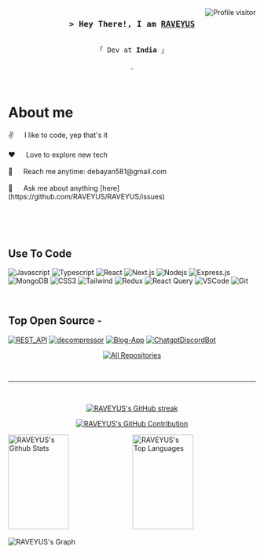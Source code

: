 
<a href="https://komarev.com/ghpvc/?username=RAVEYUS">
  <img align="right" src="https://komarev.com/ghpvc/?username=RAVEYUS&label=Visitors&color=0e75b6&style=flat" alt="Profile visitor" />
</a>



<!-- Intro  -->
<h3 align="center">
        <samp>&gt; Hey There!, I am
                <b><a target="_blank" href="">RAVEYUS</a></b>
        </samp>
</h3>


<p align="center"> 
  <samp>
    <br>
    「 Dev at <b>India</b> 」
    <br>
  </samp>
</p>

<p align="center">
 <a href="https://www.linkedin.com/in/debayan-dey-18715b289" target="_blank">
  <img src="https://img.shields.io/badge/LinkedIn-0077B5?style=for-the-badge&logo=linkedin&logoColor=white" alt=""/>
 </a>
 <a href="https://www.instagram.com/debayannnnnn___" target="_blank">
  <img src="https://img.shields.io/badge/Instagram-fe4164?style=for-the-badge&logo=instagram&logoColor=white" alt="" />
 </a> 
</p>
<br />


 # About me
 
<p> 
 ✌️ &emsp; I like to code, yep that's it<br/><br/>
 ❤️ &emsp; Love to explore new tech<br/><br/>
 📧 &emsp; Reach me anytime: debayan581@gmail.com<br/><br/>
 💬 &emsp; Ask me about anything [here](https://github.com/RAVEYUS/RAVEYUS/issues)
</p>

<br/>
<br/>
<br/>

## Use To Code

![Javascript](https://img.shields.io/badge/Javascript-F0DB4F?style=for-the-badge&labelColor=black&logo=javascript&logoColor=F0DB4F) 
![Typescript](https://img.shields.io/badge/Typescript-007acc?style=for-the-badge&labelColor=black&logo=typescript&logoColor=007acc) 
![React](https://img.shields.io/badge/-React-61DBFB?style=for-the-badge&labelColor=black&logo=react&logoColor=61DBFB)
![Next.js](https://img.shields.io/badge/next.js-000000?style=for-the-badge&logo=nextdotjs&logoColor=white)
![Nodejs](https://img.shields.io/badge/Nodejs-3C873A?style=for-the-badge&labelColor=black&logo=node.js&logoColor=3C873A)
![Express.js](https://img.shields.io/badge/Express.js-000000?style=for-the-badge&logo=express&logoColor=white)
![MongoDB](https://img.shields.io/badge/MongoDB-4EA94B?style=for-the-badge&logo=mongodb&logoColor=white)
![CSS3](https://img.shields.io/badge/CSS3-1572B6?style=for-the-badge&logo=css3&logoColor=white)
![Tailwind](https://img.shields.io/badge/Tailwind_CSS-092749?style=for-the-badge&logo=tailwindcss&logoColor=06B6D4&labelColor=000000)
![Redux](https://img.shields.io/badge/Redux-593D88?style=for-the-badge&logo=redux&logoColor=white)
![React Query](https://img.shields.io/badge/-React_Query-FF4154?style=for-the-badge&logo=react%20query&logoColor=white)
![VSCode](https://img.shields.io/badge/Visual_Studio-0078d7?style=for-the-badge&logo=visual%20studio&logoColor=white)
![Git](https://img.shields.io/badge/Git-F05032?style=for-the-badge&logo=git&logoColor=white)

<br/>

## Top Open Source -
[![REST_API](https://github-readme-stats.vercel.app/api/pin/?username=RAVEYUS&repo=REST_API&border_color=#9CC3D5FF&bg_color=0D1117&title_color=#ADEFD1FF&text_color=#FCF6F5FF&icon_color=#9CC3D5FF)](https://github.com/RAVEYUS/REST_API)
[![decompressor](https://github-readme-stats.vercel.app/api/pin/?username=RAVEYUS&repo=decompressor&border_color=#9CC3D5FF&bg_color=0D1117&title_color=#ADEFD1FF&text_color=#FCF6F5FF&icon_color=#9CC3D5FF)](https://github.com/RAVEYUS/decompressor)
[![Blog-App](https://github-readme-stats.vercel.app/api/pin/?username=RAVEYUS&repo=Blog-app&border_color=#9CC3D5FF&bg_color=0D1117&title_color=#ADEFD1FF&text_color=#FCF6F5FF&icon_color=#9CC3D5FF)](https://github.com/RAVEYUS/Blog-app)
[![ChatgptDiscordBot](https://github-readme-stats.vercel.app/api/pin/?username=RAVEYUS&repo=ChatgptDiscordbot&border_color=#9CC3D5FF&bg_color=0D1117&title_color=#ADEFD1FF&text_color=#FCF6F5FF&icon_color=#9CC3D5FF)](https://github.com/RAVEYUS/ChatgptDiscordbot)

<p align="center">
  <a href="https://github.com/RAVEYUS?tab=repositories" target="_blank"><img alt="All Repositories" title="All Repositories" src="https://img.shields.io/badge/-All%20Repos-2962FF?style=for-the-badge&logo=koding&logoColor=white"/></a>
</p>

<br/>
<hr/>
<br/>

<p align="center">
  <a href="https://github.com/RAVEYUS">
    <img src="https://github-readme-streak-stats.herokuapp.com/?user=RAVEYUS&theme=radical&background=0D1117" alt="RAVEYUS's GitHub streak"/>
  </a>
</p>

<p align="center">
  <a href="https://github.com/RAVEYUS">
    <img src="https://github-profile-summary-cards.vercel.app/api/cards/profile-details?username=RAVEYUS&theme=radical" alt="RAVEYUS's GitHub Contribution"/>
  </a>
</p>

<a> 
    <a href="https://github.com/RAVEYUS"><img alt="RAVEYUS's Github Stats" src="https://denvercoder1-github-readme-stats.vercel.app/api?username=RAVEYUS&show_icons=true&count_private=true&theme=react&border_color=7F3FBF&bg_color=0D1117&title_color=F85D7F&icon_color=F8D866" height="192px" width="49.5%"/></a>
  <a href="https://github.com/RAVEYUS"><img alt="RAVEYUS's Top Languages" src="https://denvercoder1-github-readme-stats.vercel.app/api/top-langs/?username=RAVEYUS
&langs_count=8&layout=compact&theme=react&title_color=F85D7F&icon_color=F8D866" height="192px" width="49.5%"/></a>
  <br/>
</a>


![RAVEYUS's Graph](https://github-readme-activity-graph.vercel.app/graph?username=RAVEYUS&custom_title=RAVEYUS's%20GitHub%20Activity%20Graph&bg_color=F85D7F&color=#9CC3D5FF&line=#9CC3D5FF&point=#9CC3D5FF&area_color=FFFFFF&title_color=FFFFFF&area=true)
